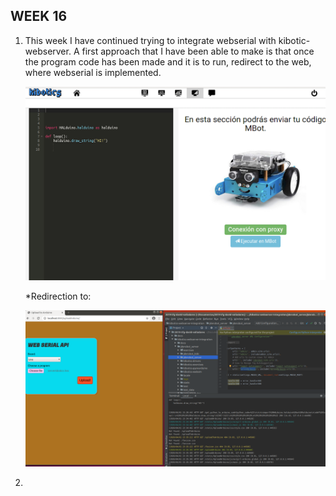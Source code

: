 ## WEEK 16

1. This week I have continued trying to integrate webserial with kibotic-webserver. A first approach that I have been able to make is that once the program code has been made and it is to run, redirect to the web, where webserial is implemented.   
        
    ![Kibotic-WebServer](https://raw.githubusercontent.com/dvalladaresv/TFG_David_Valladares/master/assets/program_to_mbot.png)   
    
    *Redirection to:
    
    ![Kibotic-WebServer](https://raw.githubusercontent.com/dvalladaresv/TFG_David_Valladares/master/assets/integracion_con_el_servidor.png)   
    
2. 
     

        
    
